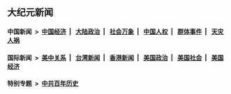 ## 大纪元新闻

#### 中国新闻 &nbsp;>&nbsp; [中国经济](indexes/ncid283/README.md?06242045) &nbsp;| &nbsp; [大陆政治](indexes/ncid277/README.md?06242045) &nbsp;| &nbsp; [社会万象](indexes/ncid282/README.md?06242045) &nbsp;| &nbsp; [中国人权](indexes/ncid278/README.md?06242045) &nbsp;| &nbsp; [群体事件](indexes/ncid279/README.md?06242045) &nbsp;| &nbsp; [天灾人祸](indexes/ncid280/README.md?06242045)

#### 国际新闻 &nbsp;>&nbsp; [美中关系](indexes/nf1412576/README.md?06242045) &nbsp;| &nbsp; [台湾新闻](indexes/ncid1349361/README.md?06242045) &nbsp;| &nbsp; [香港新闻](indexes/ncid1349362/README.md?06242045) &nbsp;| &nbsp; [美国政治](indexes/ncid1078159/README.md?06242045) &nbsp;| &nbsp; [美国社会](indexes/ncid1078160/README.md?06242045) &nbsp;| &nbsp; [美国经济](indexes/ncid1078158/README.md?06242045)

#### 特别专题 &nbsp;>&nbsp; [中共百年历史](https://github.com/epoch-news/epoch-special/blob/master/README.md?06242045)  
